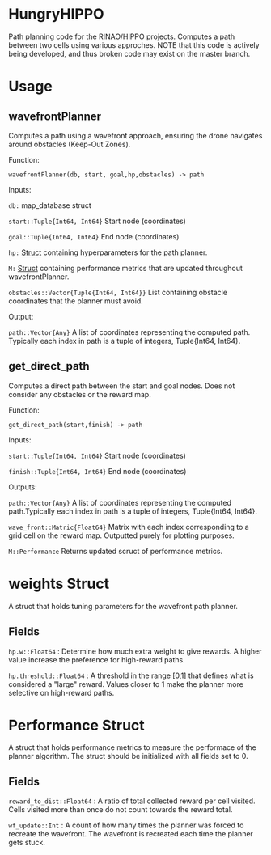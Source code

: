 # HungryHIPPO

Path planning code for the RINAO/HIPPO projects. Computes a path between two cells using various approches. NOTE that this code is actively being developed, and thus broken code may exist on the master branch.

# Usage

## wavefrontPlanner
Computes a path using a wavefront approach, ensuring the drone navigates around obstacles (Keep-Out Zones).

Function:

`wavefrontPlanner(db, start, goal,hp,obstacles) -> path`

Inputs:

`db:` map_database struct

`start::Tuple{Int64, Int64}` Start node (coordinates) 

`goal::Tuple{Int64, Int64}` End node (coordinates)

`hp:` [Struct](#hp-struct) containing hyperparameters for the path planner.

`M:` [Struct](#performance-struct) containing performance metrics that are updated throughout wavefrontPlanner.

`obstacles::Vector{Tuple{Int64, Int64}}` List containing obstacle coordinates that the planner must avoid.

Output:

`path::Vector{Any}` A list of coordinates representing the computed path. Typically each index in path is a tuple of integers, Tuple{Int64, Int64}.


## get_direct_path
Computes a direct path between the start and goal nodes. Does not consider any obstacles or the reward map.

Function:

`get_direct_path(start,finish) -> path`

Inputs:

`start::Tuple{Int64, Int64}` Start node (coordinates) 

`finish::Tuple{Int64, Int64}` End node (coordinates)

Outputs:

`path::Vector{Any}` A list of coordinates representing the computed path.Typically each index in path is a tuple of integers, Tuple{Int64, Int64}.

`wave_front::Matric{Float64}` Matrix with each index corresponding to a grid cell on the reward map. Outputted purely for plotting purposes.  

`M::Performance` Returns updated scruct of performance metrics.

# weights Struct

A struct that holds tuning parameters for the wavefront path planner.

## Fields

`hp.w::Float64` : Determine how much extra weight to give rewards. A higher value increase the preference for high-reward paths.

`hp.threshold::Float64` : A threshold in the range [0,1] that defines what is considered a "large" reward. Values closer to 1 make the planner more selective on high-reward paths.

# Performance Struct

A struct that holds performance metrics to measure the performace of the planner algorithm. The struct should be initialized with all fields set to 0.

## Fields

`reward_to_dist::Float64` : A ratio of total collected reward per cell visited. Cells visited more than once do not count towards the reward total.

`wf_update::Int` : A count of how many times the planner was forced to recreate the wavefront. The wavefront is recreated each time the planner gets stuck.

